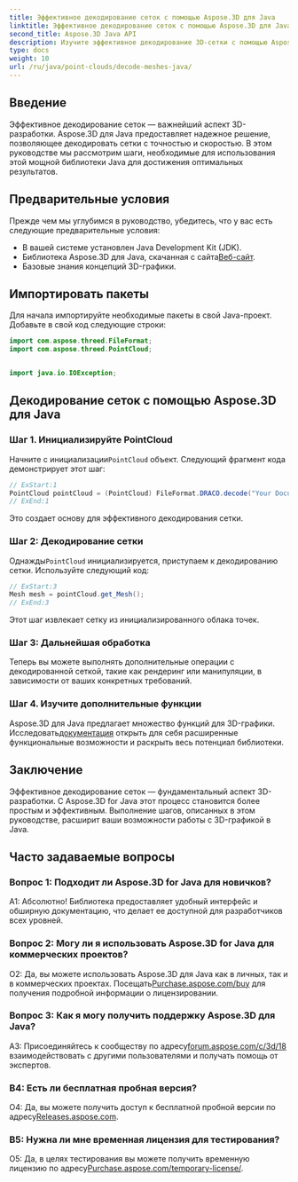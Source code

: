 ```yaml
---
title: Эффективное декодирование сеток с помощью Aspose.3D для Java
linktitle: Эффективное декодирование сеток с помощью Aspose.3D для Java
second_title: Aspose.3D Java API
description: Изучите эффективное декодирование 3D-сетки с помощью Aspose.3D для Java. Пошаговое руководство для разработчиков.
type: docs
weight: 10
url: /ru/java/point-clouds/decode-meshes-java/
---
```

## Введение

Эффективное декодирование сеток — важнейший аспект 3D-разработки. Aspose.3D для Java предоставляет надежное решение, позволяющее декодировать сетки с точностью и скоростью. В этом руководстве мы рассмотрим шаги, необходимые для использования этой мощной библиотеки Java для достижения оптимальных результатов.

## Предварительные условия

Прежде чем мы углубимся в руководство, убедитесь, что у вас есть следующие предварительные условия:

- В вашей системе установлен Java Development Kit (JDK).
-  Библиотека Aspose.3D для Java, скачанная с сайта[Веб-сайт](https://releases.aspose.com/3d/java/).
- Базовые знания концепций 3D-графики.

## Импортировать пакеты

Для начала импортируйте необходимые пакеты в свой Java-проект. Добавьте в свой код следующие строки:

```java
import com.aspose.threed.FileFormat;
import com.aspose.threed.PointCloud;


import java.io.IOException;
```

## Декодирование сеток с помощью Aspose.3D для Java

### Шаг 1. Инициализируйте PointCloud

 Начните с инициализации`PointCloud` объект. Следующий фрагмент кода демонстрирует этот шаг:

```java
// ExStart:1
PointCloud pointCloud = (PointCloud) FileFormat.DRACO.decode("Your Document Directory" + "point_cloud_no_qp.drc");
// ExEnd:1
```

Это создает основу для эффективного декодирования сетки.

### Шаг 2: Декодирование сетки

 Однажды`PointCloud` инициализируется, приступаем к декодированию сетки. Используйте следующий код:

```java
// ExStart:3
Mesh mesh = pointCloud.get_Mesh();
// ExEnd:3
```

Этот шаг извлекает сетку из инициализированного облака точек.

### Шаг 3: Дальнейшая обработка

Теперь вы можете выполнять дополнительные операции с декодированной сеткой, такие как рендеринг или манипуляции, в зависимости от ваших конкретных требований.

### Шаг 4. Изучите дополнительные функции

 Aspose.3D для Java предлагает множество функций для 3D-графики. Исследовать[документация](https://reference.aspose.com/3d/java/) открыть для себя расширенные функциональные возможности и раскрыть весь потенциал библиотеки.

## Заключение

Эффективное декодирование сеток — фундаментальный аспект 3D-разработки. С Aspose.3D for Java этот процесс становится более простым и эффективным. Выполнение шагов, описанных в этом руководстве, расширит ваши возможности работы с 3D-графикой в Java.

## Часто задаваемые вопросы

### Вопрос 1: Подходит ли Aspose.3D for Java для новичков?

А1: Абсолютно! Библиотека предоставляет удобный интерфейс и обширную документацию, что делает ее доступной для разработчиков всех уровней.

### Вопрос 2: Могу ли я использовать Aspose.3D for Java для коммерческих проектов?

 О2: Да, вы можете использовать Aspose.3D для Java как в личных, так и в коммерческих проектах. Посещать[Purchase.aspose.com/buy](https://purchase.aspose.com/buy) для получения подробной информации о лицензировании.

### Вопрос 3: Как я могу получить поддержку Aspose.3D для Java?

 A3: Присоединяйтесь к сообществу по адресу[forum.aspose.com/c/3d/18](https://forum.aspose.com/c/3d/18) взаимодействовать с другими пользователями и получать помощь от экспертов.

### В4: Есть ли бесплатная пробная версия?

 О4: Да, вы можете получить доступ к бесплатной пробной версии по адресу[Releases.aspose.com](https://releases.aspose.com/).

### В5: Нужна ли мне временная лицензия для тестирования?

 О5: Да, в целях тестирования вы можете получить временную лицензию по адресу[Purchase.aspose.com/temporary-license/](https://purchase.aspose.com/temporary-license/).
